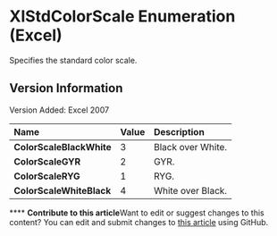 
# XlStdColorScale Enumeration (Excel)

Specifies the standard color scale.


## Version Information

Version Added: Excel 2007 



|**Name**|**Value**|**Description**|
|:-----|:-----|:-----|
| **ColorScaleBlackWhite**|3|Black over White.|
| **ColorScaleGYR**|2|GYR.|
| **ColorScaleRYG**|1|RYG.|
| **ColorScaleWhiteBlack**|4|White over Black.|

****   **Contribute to this article**Want to edit or suggest changes to this content? You can edit and submit changes to  [this article](https://github.com/jhershey00/VBA_Excel_Test/OpenXMLCon/articles/6c08f3dc-3677-ad94-3664-d1874d84aadc.md) using GitHub.

